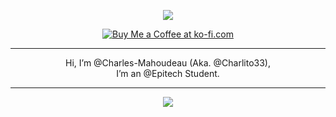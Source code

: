 <p align="center"><img src="https://discord.c99.nl/widget/theme-3/341565091608657922.png" /></p>

<p align="center">
  <a href='https://ko-fi.com/V7V0L1W25' target='_blank'><img src='https://ko-fi.com/img/githubbutton_sm.svg' alt='Buy Me a Coffee at ko-fi.com' /></a>
</p>

<!--<p align="center">
  <a href="https://wakatime.com/@f53034f9-baf9-430a-94eb-8571e437cd94"><img src="https://wakatime.com/badge/user/f53034f9-baf9-430a-94eb-8571e437cd94.svg" alt="Total time coded since Feb 20 2023" /></a>
</p>-->

<hr />

<p align="center">
  Hi, I’m @Charles-Mahoudeau (Aka. @Charlito33),<br />
  I’m an @Epitech Student.<br />
</p>

<hr />

<!--<p align="center">
  <img src="https://github-readme-stats.vercel.app/api/wakatime?username=@Charlito33&theme=tokyonight&layout=compact&hide=AUTO_DETECTED" />
</p>-->

<p align="center">
  <img src="https://github-readme-stats.vercel.app/api?username=Charles-Mahoudeau&count_private=true&show_icons=true&theme=tokyonight" />
</p>

<!--<p align="center">
  <img src="https://github-readme-stats.vercel.app/api/top-langs/?username=Charlito33&layout=compact&theme=tokyonight&exclude_repo=SDL2-CLion-Template" />
</p>-->

<!--<hr />-->

<!--<p align="center">
   <img src="https://gpvc.arturio.dev/Charlito33" />
</p>-->
